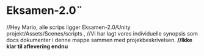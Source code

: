 # Eksamen-2.0¨
//Hey Mario, alle scrips ligger Eksamen-2.0/Unity projekt/Assets/Scenes/scripts , 
//Vi har lagt vores individuelle synopsis som docs dokumenter i denne mappe sammen med projekbeskrivelsen.
**//Ikke klar til aflevering endnu**
